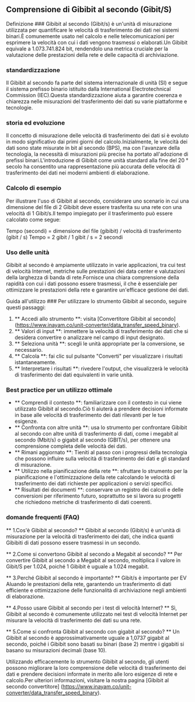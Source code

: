 ## Comprensione di Gibibit al secondo (Gibit/S)

Definizione ###
Gibibit al secondo (Gibit/s) è un'unità di misurazione utilizzata per quantificare le velocità di trasferimento dei dati nei sistemi binari.È comunemente usato nel calcolo e nelle telecomunicazioni per esprimere la velocità con cui i dati vengono trasmessi o elaborati.Un Gibibit equivale a 1.073.741.824 bit, rendendolo una metrica cruciale per la valutazione delle prestazioni della rete e delle capacità di archiviazione.

### standardizzazione
Il Gibibit al secondo fa parte del sistema internazionale di unità (SI) e segue il sistema prefisso binario istituito dalla International Electrotechnical Commission (IEC).Questa standardizzazione aiuta a garantire coerenza e chiarezza nelle misurazioni del trasferimento dei dati su varie piattaforme e tecnologie.

### storia ed evoluzione
Il concetto di misurazione delle velocità di trasferimento dei dati si è evoluto in modo significativo dai primi giorni del calcolo.Inizialmente, le velocità dei dati sono state misurate in bit al secondo (BPS), ma con l'avanzare della tecnologia, la necessità di misurazioni più precise ha portato all'adozione di prefissi binari.L'introduzione di Gibibit come unità standard alla fine del 20 ° secolo ha consentito una rappresentazione più accurata delle velocità di trasferimento dei dati nei moderni ambienti di elaborazione.

### Calcolo di esempio
Per illustrare l'uso di Gibibit al secondo, considerare uno scenario in cui una dimensione del file di 2 Gibibit deve essere trasferita su una rete con una velocità di 1 Gibit/s.Il tempo impiegato per il trasferimento può essere calcolato come segue:

Tempo (secondi) = dimensione del file (gibibit) / velocità di trasferimento (gibit / s)
Tempo = 2 gibit / 1 gibit / s = 2 secondi

### Uso delle unità
Gibibit al secondo è ampiamente utilizzato in varie applicazioni, tra cui test di velocità Internet, metriche sulle prestazioni dei data center e valutazioni della larghezza di banda di rete.Fornisce una chiara comprensione della rapidità con cui i dati possono essere trasmessi, il che è essenziale per ottimizzare le prestazioni della rete e garantire un'efficace gestione dei dati.

Guida all'utilizzo ###
Per utilizzare lo strumento Gibibit al secondo, seguire questi passaggi:

1. ** Accedi allo strumento **: visita [Convertitore Gibibit al secondo] (https://www.inayam.co/unit-converter/data_transfer_speed_binary).
2. ** Valori di input **: immettere la velocità di trasferimento dei dati che si desidera convertire o analizzare nel campo di input designato.
3. ** Seleziona unità **: scegli le unità appropriate per la conversione, se necessario.
4. ** Calcola **: fai clic sul pulsante "Converti" per visualizzare i risultati istantaneamente.
5. ** Interpretare i risultati **: rivedere l'output, che visualizzerà le velocità di trasferimento dei dati equivalenti in varie unità.

### Best practice per un utilizzo ottimale
- ** Comprendi il contesto **: familiarizzare con il contesto in cui viene utilizzato Gibibit al secondo.Ciò ti aiuterà a prendere decisioni informate in base alle velocità di trasferimento dei dati rilevanti per le tue esigenze.
- ** Confronta con altre unità **: usa lo strumento per confrontare Gibibit al secondo con altre unità di trasferimento di dati, come i megabit al secondo (Mbit/s) o gigabit al secondo (GBIT/s), per ottenere una comprensione completa delle velocità dei dati.
- ** Rimani aggiornato **: Tieniti al passo con i progressi della tecnologia che possono influire sulla velocità di trasferimento dei dati e gli standard di misurazione.
- ** Utilizzo nella pianificazione della rete **: sfruttare lo strumento per la pianificazione e l'ottimizzazione della rete calcolando le velocità di trasferimento dei dati richieste per applicazioni o servizi specifici.
- ** Risultati dei documenti **: conservare un registro dei calcoli e delle conversioni per riferimento futuro, soprattutto se si lavora su progetti che richiedono metriche di trasferimento di dati coerenti.

### domande frequenti (FAQ)

** 1.Cos'è Gibibit al secondo? **
Gibibit al secondo (Gibit/s) è un'unità di misurazione per la velocità di trasferimento dei dati, che indica quanti Gibibiti di dati possono essere trasmessi in un secondo.

** 2.Come si convertono Gibibit al secondo a Megabit al secondo? **
Per convertire Gibibit al secondo a Megabit al secondo, moltiplica il valore in Gibit/S per 1.024, poiché 1 Gibibit è uguale a 1.024 megabit.

** 3.Perché Gibibit al secondo è importante? **
Gibit/s è importante per EV Aluando le prestazioni della rete, garantendo un trasferimento di dati efficiente e ottimizzazione delle funzionalità di archiviazione negli ambienti di elaborazione.

** 4.Posso usare Gibibit al secondo per i test di velocità Internet? **
Sì, Gibibit al secondo è comunemente utilizzato nei test di velocità Internet per misurare la velocità di trasferimento dei dati su una rete.

** 5.Come si confronta Gibibit al secondo con gigabit al secondo? **
Un Gibibit al secondo è approssimativamente uguale a 1,0737 gigabit al secondo, poiché i Gibibit sono basati su binari (base 2) mentre i gigabiti si basano su misurazioni decimali (base 10).

Utilizzando efficacemente lo strumento Gibibit al secondo, gli utenti possono migliorare la loro comprensione delle velocità di trasferimento dei dati e prendere decisioni informate in merito alle loro esigenze di rete e calcolo.Per ulteriori informazioni, visitare la nostra pagina [Gibibit al secondo convertitore] (https://www.inayam.co/unit-converter/data_transfer_speed_binary).
